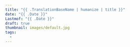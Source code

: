 ```yaml
---
title: "{{ .TranslationBaseName | humanize | title }}"
date: "{{ .Date }}"
Lastmof: "{{ .Date }}"
draft: true
thumbnail: images/default.jpg
tags:
  - 
---
```


